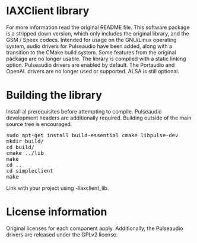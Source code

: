  
IAXClient library
=================

For more information read the original README file.
This software package is a stripped down version, which only
includes the original library, and the GSM / Speex codecs.
Intended for usage on the GNU/Linux operating system, audio
drivers for Pulseaudio have been added, along with a transition
to the CMake build system. Some features from the original package
are no longer usable. The library is compiled with a static linking
option. Pulseaudio drivers are enabled by default. The Portaudio 
and OpenAL drivers are no longer used or supported. ALSA is still
optional.

Building the library
====================

Install al prerequisites before attempting to compile.
Pulseaudio development headers are additionally required.
Building outside of the main source tree is encouraged.
<pre>
sudo apt-get install build-essential cmake libpulse-dev
mkdir build/
cd build/
cmake ../lib
make
cd ..
cd simpleclient
make
</pre>

Link with your project using -liaxclient_lib.

License information
===================

Original licenses for each component apply. Additionally, the
Pulseaudio drivers are released under the GPLv2 license.
